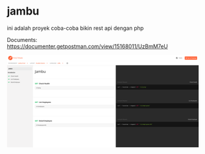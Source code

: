 # jambu
ini adalah proyek coba-coba bikin rest api dengan php

Documents: https://documenter.getpostman.com/view/15168011/UzBmM7eU

![POSTMAN](https://github.com/damarmustikoaji/jambu/blob/master/Screen%20Shot%202022-06-19%20at%2007.39.40.png)
